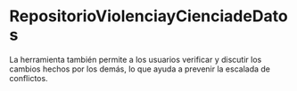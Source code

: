 # RepositorioViolenciayCienciadeDatos
 La herramienta también permite a los usuarios verificar y discutir los cambios hechos por los demás, lo que ayuda a prevenir la escalada de conflictos.
